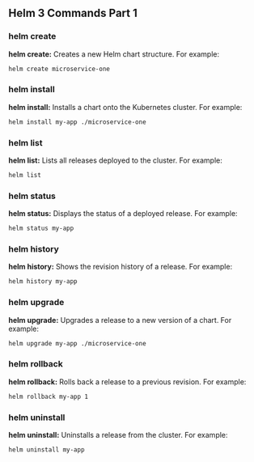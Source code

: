 ## Helm 3 Commands Part 1
### helm create
**helm create:** Creates a new Helm chart structure. 
For example:
```bash
helm create microservice-one
```
### helm install 
**helm install:** Installs a chart onto the Kubernetes cluster. For example:
```bash
helm install my-app ./microservice-one
```
### helm list

**helm list:** Lists all releases deployed to the cluster. For example:
```bash
helm list
```
### helm status

**helm status:** Displays the status of a deployed release. For example:
```bash
helm status my-app
```

### helm history
**helm history:** Shows the revision history of a release. For example:
```bash
helm history my-app
```
### helm upgrade

**helm upgrade:** Upgrades a release to a new version of a chart. For example:
```bash
helm upgrade my-app ./microservice-one
```

### helm rollback
**helm rollback:** Rolls back a release to a previous revision. For example:
```bash
helm rollback my-app 1
```
### helm uninstall

**helm uninstall:** Uninstalls a release from the cluster. For example:
```bash
helm uninstall my-app
```
